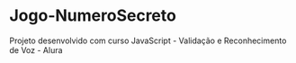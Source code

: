 # Jogo-NumeroSecreto
Projeto desenvolvido com curso JavaScript - Validação e Reconhecimento de Voz - Alura
